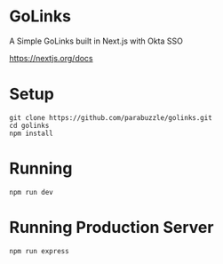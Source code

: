 GoLinks
===

A Simple GoLinks built in Next.js with Okta SSO

https://nextjs.org/docs


# Setup

```
git clone https://github.com/parabuzzle/golinks.git
cd golinks
npm install
```

# Running

```
npm run dev
```

# Running Production Server

```
npm run express
```
